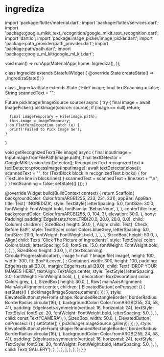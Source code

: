 # ingrediza

import 'package:flutter/material.dart';
import 'package:flutter/services.dart';
import 'package:google_mlkit_text_recognition/google_mlkit_text_recognition.dart';
import 'dart:io';
import 'package:image_picker/image_picker.dart';
import 'package:path_provider/path_provider.dart';
import 'package:path/path.dart';
import 'package:google_ml_kit/google_ml_kit.dart';

void main() => runApp(MaterialApp(
      home: Ingrediza(),
    ));

class Ingrediza extends StatefulWidget {
  @override
  State<Ingrediza> createState() => _IngredizaState();
}

class _IngredizaState extends State<Ingrediza> {
  File? image;
  bool textScanning = false;
  String scannedText = "";

  Future pickImage(ImageSource source) async {
    try {
      final image = await ImagePicker().pickImage(source: source);
      if (image == null) return;

      final imageTemporary = File(image.path);
      this.image = imageTemporary;
    } on PlatformException catch (e) {
      print('Failed to Pick Image $e');
    }
  }

 

  void getRecognizedText(File image) async {
    final inputImage = InputImage.fromFilePath(image.path);
    final textDetector = GoogleMlKit.vision.textDetector();
    RecognizedText recognizedText = textDetector.processImage(inputImage);
    await textDetector.close();
    scannedText = "";
    for (TextBlock block in recognizedText.blocks) {
      for (TextLine line in block.lines) {
        scannedText = scannedText + line.text + "\n";
      }
    }
    textScanning = false;
    setState(() {});
  }

  @override
  Widget build(BuildContext context) {
    return Scaffold(
      backgroundColor: Color.fromARGB(255, 233, 231, 231),
      appBar: AppBar(
        title: Text(
          'INGREDIZA',
          style: TextStyle(
            letterSpacing: 5.0,
            fontSize: 30.0,
            fontWeight: FontWeight.bold,
            fontFamily: 'BebasNeue',
          ),
        ),
        centerTitle: true,
        backgroundColor: Color.fromARGB(255, 0, 104, 3),
        elevation: 30.0,
      ),
      body: Padding(
        padding: EdgeInsets.fromLTRB(20.0, 20.0, 20.0, 0.0),
        child: Column(
          children: [
            SizedBox(
              height: 50.0,
            ),
            Align(
              child: Text(
                'Check Before Eat!!',
                style: TextStyle(
                  color: Colors.blueGrey,
                  letterSpacing: 5.0,
                  fontSize: 20.0,
                  fontWeight: FontWeight.bold,
                ),
              ),
            ),
            SizedBox(
              height: 50.0,
            ),
            Align(
              child: Text(
                'Click The Picture of Ingredients',
                style: TextStyle(
                  color: Colors.black,
                  letterSpacing: 5.0,
                  fontSize: 15.0,
                  fontWeight: FontWeight.bold,
                ),
              ),
            ),
            SizedBox(
              height: 30.0,
            ),
            if (textScanning) CircularProgressIndicator(),
            image != null
                ? Image.file(
                    image!,
                    height: 100,
                    width: 300,
                    fit: BoxFit.cover,
                  )
                : Container(
                    width: 300,
                    height: 100,
                    padding: EdgeInsets.all(20.0),
                    margin: EdgeInsets.all(20.0),
                    child: Text(
                      'DROP YOUR IMAGES HERE',
                      textAlign: TextAlign.center,
                      style: TextStyle(
                        letterSpacing: 2.0,
                        fontWeight: FontWeight.bold,
                      ),
                    ),
                    decoration: BoxDecoration(
                      color: Colors.grey,
                    ),
                  ),
            SizedBox(
              height: 30.0,
            ),
            Row(
              mainAxisAlignment: MainAxisAlignment.center,
              children: [
                ElevatedButton(
                  onPressed: () {
                    setState(() {
                      pickImage(ImageSource.camera);
                    });
                  },
                  style: ElevatedButton.styleFrom(
                    shape: RoundedRectangleBorder(
                      borderRadius: BorderRadius.circular(16),
                    ),
                    backgroundColor: Color.fromARGB(255, 24, 58, 41),
                    padding: EdgeInsets.symmetric(vertical: 16, horizontal: 24),
                    textStyle: TextStyle(
                      fontSize: 20,
                      fontWeight: FontWeight.bold,
                      letterSpacing: 5.0,
                    ),
                  ),
                  child: const Text('CAMERA'),
                ),
                SizedBox(
                  width: 50.0,
                ),
                ElevatedButton(
                  onPressed: () {
                    setState(() {
                      pickImage(ImageSource.gallery);
                    });
                  },
                  style: ElevatedButton.styleFrom(
                    shape: RoundedRectangleBorder(
                      borderRadius: BorderRadius.circular(16),
                    ),
                    backgroundColor: Color.fromARGB(255, 24, 58, 41),
                    padding: EdgeInsets.symmetric(vertical: 16, horizontal: 24),
                    textStyle: TextStyle(
                      fontSize: 20,
                      fontWeight: FontWeight.bold,
                      letterSpacing: 5.0,
                    ),
                  ),
                  child: Text('GALLERY'),
                ),
              ],
            ),
          ],
        ),
      ),
    );
  }
}

